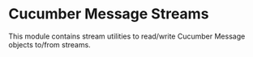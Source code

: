 # Cucumber Message Streams

This module contains stream utilities to read/write Cucumber Message objects
to/from streams.
